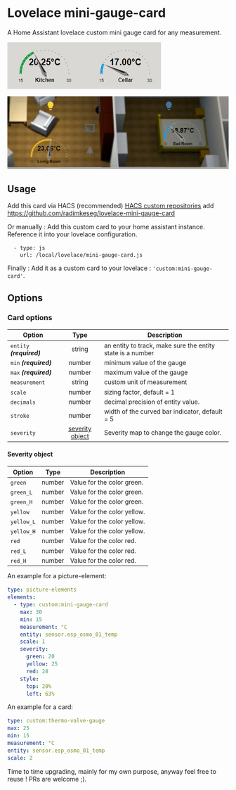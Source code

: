 # Lovelace mini-gauge-card

A Home Assistant lovelace custom mini gauge card for any measurement.

![mini gauge card](https://github.com/radimkeseg/lovelace-mini-gauge-card/blob/main/images/mini-gauge-card.png)

![mini gauge card elements](https://github.com/radimkeseg/lovelace-mini-gauge-card/blob/main/images/mini-gauge-card-elements.png)


## Usage
Add this card via HACS (recommended)
[HACS custom repositories](https://hacs.xyz/docs/faq/custom_repositories) add https://github.com/radimkeseg/lovelace-mini-gauge-card

Or manually :
Add this custom card to your home assistant instance. Reference it into your lovelace configuration.
```
  - type: js
    url: /local/lovelace/mini-gauge-card.js
```

Finally :
Add it as a custom card to your lovelace : `'custom:mini-gauge-card'`.

## Options
### Card options
| **Option** | **Type** | **Description** |
|-|:-:|-|
| `entity` ***(required)*** | string | an entity to track, make sure the entity state is a number |
| `min` ***(required)*** | number | minimum value of the gauge |
| `max` ***(required)*** | number | maximum value of the gauge |
| `measurement` | string | custom unit of measurement |
| `scale` | number | sizing factor, default = 1 |
| `decimals` | number | decimal precision of entity value. |
| `stroke` | number | width of the curved bar indicator, default = 5 |
| `severity` | [severity object](#severity-object) | Severity map to change the gauge color. |

#### Severity object
| **Option** | **Type** | **Description** |
|-|:-:|-|
| `green` | number | Value for the color green.
| `green_L` | number | Value for the color green.
| `green_H` | number | Value for the color green.
| `yellow` | number | Value for the color yellow.
| `yellow_L` | number | Value for the color yellow.
| `yellow_H` | number | Value for the color yellow.
| `red` | number | Value for the color red.
| `red_L` | number | Value for the color red.
| `red_H` | number | Value for the color red.



An example for a picture-element:
```yaml
type: picture-elements
elements:
  - type: custom:mini-gauge-card
    max: 30
    min: 15
    measurement: °C
    entity: sensor.esp_osmo_01_temp
    scale: 1
    severity:
      green: 20
      yellow: 25
      red: 28	
    style:
      top: 20%
      left: 63%
```

An example for a card:
```yaml
type: custom:thermo-valve-gauge
max: 25
min: 15
measurement: °C
entity: sensor.esp_osmo_01_temp
scale: 2
```

Time to time upgrading, mainly for my own purpose, anyway feel free to reuse ! 
PRs are welcome ;).
